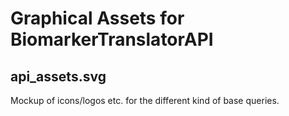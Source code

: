 # Graphical Assets for BiomarkerTranslatorAPI

## api_assets.svg
Mockup of icons/logos etc. for the different kind of base queries.

